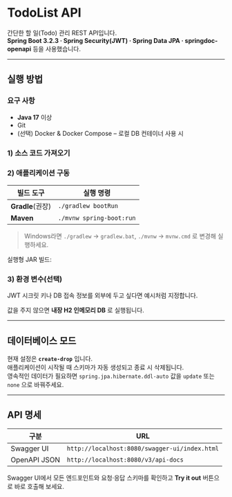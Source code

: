 # TodoList API

간단한 할 일(Todo) 관리 REST API입니다.  
**Spring Boot 3.2.3 · Spring Security(JWT) · Spring Data JPA · springdoc-openapi** 등을 사용했습니다.

---

## 실행 방법

### 요구 사항

- **Java 17** 이상
- Git
- (선택) Docker & Docker Compose – 로컬 DB 컨테이너 사용 시

### 1) 소스 코드 가져오기

### 2) 애플리케이션 구동

| 빌드 도구          | 실행 명령                    |
|----------------|--------------------------|
| **Gradle**(권장) | `./gradlew bootRun`      |
| **Maven**      | `./mvnw spring-boot:run` |

> Windows라면 `./gradlew` → `gradlew.bat`, `./mvnw` → `mvnw.cmd` 로 변경해 실행하세요.

실행형 JAR 빌드:

### 3) 환경 변수(선택)

JWT 시크릿 키나 DB 접속 정보를 외부에 두고 싶다면 예시처럼 지정합니다.

값을 주지 않으면 **내장 H2 인메모리 DB** 로 실행됩니다.

---

## 데이터베이스 모드

현재 설정은 **`create-drop`** 입니다.  
애플리케이션이 시작될 때 스키마가 자동 생성되고 종료 시 삭제됩니다.  
영속적인 데이터가 필요하면 `spring.jpa.hibernate.ddl-auto` 값을 `update` 또는 `none` 으로 바꿔주세요.

---

## API 명세

| 구분           | URL                                           |
|--------------|-----------------------------------------------|
| Swagger UI   | `http://localhost:8080/swagger-ui/index.html` |
| OpenAPI JSON | `http://localhost:8080/v3/api-docs`           |

Swagger UI에서 모든 엔드포인트와 요청·응답 스키마를 확인하고 **Try it out** 버튼으로 바로 호출해 보세요.
